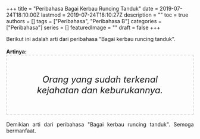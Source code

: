 +++
title = "Peribahasa Bagai Kerbau Runcing Tanduk"
date = 2019-07-24T18:10:00Z
lastmod = 2019-07-24T18:10:27Z
description = ""
toc = true
authors = []
tags = ["Peribahasa", "Peribahasa B"]
categories = ["Peribahasa"]
series = []
featuredImage = ""
draft = false
+++

<div dir="ltr" style="text-align: left;" trbidi="on"><div style="text-align: justify;">Berikut ini adalah arti dari peribahasa “Bagai kerbau runcing tanduk”.</div><br /><div style="text-align: justify;"><b>Artinya:</b></div><div style="border: 2px dashed #ddd; font-size: 24px; height: auto; margin: 0 auto; padding: 50px; text-align: center; width: auto;"><i>Orang yang sudah terkenal kejahatan dan keburukannya.</i></div><div style="text-align: justify;"><br /></div><div style="text-align: justify;">Demikian arti dari peribahasa "Bagai kerbau runcing tanduk". Semoga bermanfaat.</div></div>
